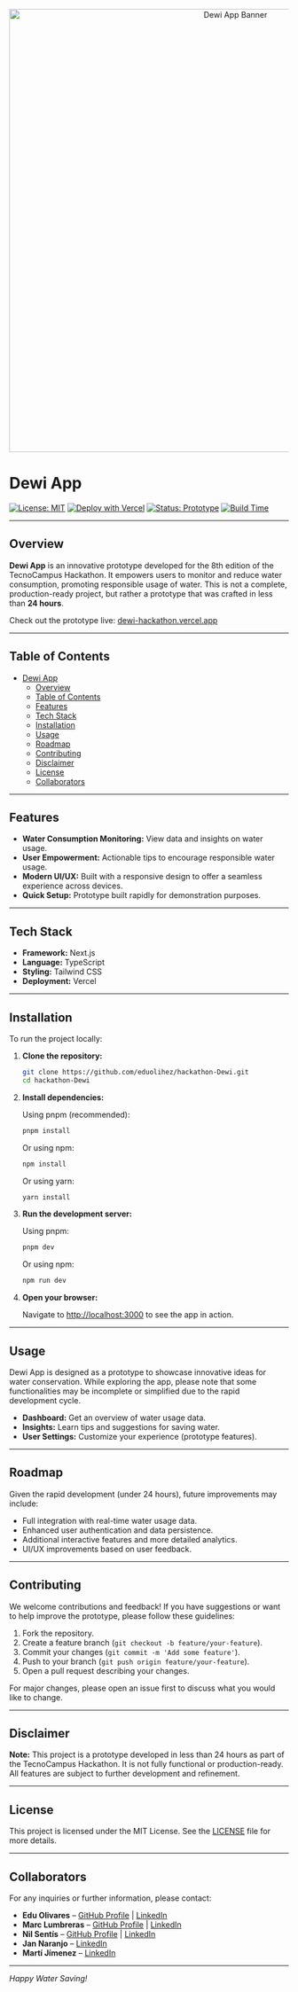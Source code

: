 <!-- Banner -->
<p align="center">
  <img src="/docs/img/banner.png" alt="Dewi App Banner" width="800"/>
</p>

# Dewi App

[![License: MIT](https://img.shields.io/badge/License-MIT-yellow.svg)](LICENSE)
[![Deploy with Vercel](https://img.shields.io/badge/Deploy-Vercel-blue.svg)](https://vercel.com)
[![Status: Prototype](https://img.shields.io/badge/Status-Prototype-orange.svg)](https://dewi-hackathon.vercel.app)
[![Build Time](https://img.shields.io/badge/Built_in-24h-red.svg)](https://github.com/eduolihez/hackathon-Dewi)

---

## Overview

**Dewi App** is an innovative prototype developed for the 8th edition of the TecnoCampus Hackathon. It empowers users to monitor and reduce water consumption, promoting responsible usage of water. This is not a complete, production-ready project, but rather a prototype that was crafted in less than **24 hours**.

Check out the prototype live: [dewi-hackathon.vercel.app](https://dewi-hackathon.vercel.app)

---

## Table of Contents

- [Dewi App](#dewi-app)
  - [Overview](#overview)
  - [Table of Contents](#table-of-contents)
  - [Features](#features)
  - [Tech Stack](#tech-stack)
  - [Installation](#installation)
  - [Usage](#usage)
  - [Roadmap](#roadmap)
  - [Contributing](#contributing)
  - [Disclaimer](#disclaimer)
  - [License](#license)
  - [Collaborators](#collaborators)

---

## Features

- **Water Consumption Monitoring:** View data and insights on water usage.
- **User Empowerment:** Actionable tips to encourage responsible water usage.
- **Modern UI/UX:** Built with a responsive design to offer a seamless experience across devices.
- **Quick Setup:** Prototype built rapidly for demonstration purposes.

---

## Tech Stack

- **Framework:** Next.js
- **Language:** TypeScript
- **Styling:** Tailwind CSS
- **Deployment:** Vercel

---

## Installation

To run the project locally:

1. **Clone the repository:**

   ```bash
   git clone https://github.com/eduolihez/hackathon-Dewi.git
   cd hackathon-Dewi
   ```

2. **Install dependencies:**

   Using pnpm (recommended):
   ```bash
   pnpm install
   ```
   Or using npm:
   ```bash
   npm install
   ```
   Or using yarn:
   ```bash
   yarn install
   ```

3. **Run the development server:**

   Using pnpm:
   ```bash
   pnpm dev
   ```
   Or using npm:
   ```bash
   npm run dev
   ```

4. **Open your browser:**

   Navigate to [http://localhost:3000](http://localhost:3000) to see the app in action.

---

## Usage

Dewi App is designed as a prototype to showcase innovative ideas for water conservation. While exploring the app, please note that some functionalities may be incomplete or simplified due to the rapid development cycle.

- **Dashboard:** Get an overview of water usage data.
- **Insights:** Learn tips and suggestions for saving water.
- **User Settings:** Customize your experience (prototype features).

---

## Roadmap

Given the rapid development (under 24 hours), future improvements may include:

- Full integration with real-time water usage data.
- Enhanced user authentication and data persistence.
- Additional interactive features and more detailed analytics.
- UI/UX improvements based on user feedback.

---

## Contributing

We welcome contributions and feedback! If you have suggestions or want to help improve the prototype, please follow these guidelines:

1. Fork the repository.
2. Create a feature branch (`git checkout -b feature/your-feature`).
3. Commit your changes (`git commit -m 'Add some feature'`).
4. Push to your branch (`git push origin feature/your-feature`).
5. Open a pull request describing your changes.

For major changes, please open an issue first to discuss what you would like to change.

---

## Disclaimer

**Note:** This project is a prototype developed in less than 24 hours as part of the TecnoCampus Hackathon. It is not fully functional or production-ready. All features are subject to further development and refinement.

---

## License

This project is licensed under the MIT License. See the [LICENSE](LICENSE) file for more details.

---

## Collaborators

For any inquiries or further information, please contact:

- **Edu Olivares** – [GitHub Profile](https://github.com/eduolihez) | [LinkedIn](https://linkedin.com/in/eduolihez)
- **Marc Lumbreras** – [GitHub Profile](https://github.com/theroboters) | [LinkedIn](https://linkedin.com/in/marclumbreras)
- **Nil Sentís** – [GitHub Profile](https://github.com/nilsentechnocampus) | [LinkedIn](https://linkedin.com/in/nil-sent%C3%ADs-bernal-a57172307)
- **Jan Naranjo** – [LinkedIn](https://linkedin.com/in/jannaranjobanaset)
- **Martí Jímenez** – [LinkedIn](https://linkedin.com/in/martijimenezcovas)
---

*Happy Water Saving!*
